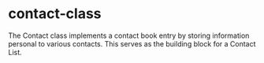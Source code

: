 # contact-class
The Contact class implements a contact book entry by storing information personal to various contacts. This serves as the building block for a Contact List.
